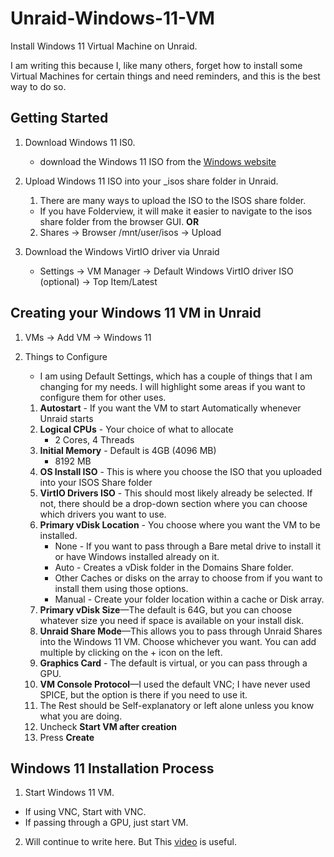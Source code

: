 # Unraid-Windows-11-VM
Install Windows 11 Virtual Machine on Unraid.  

I am writing this because I, like many others, forget how to install some Virtual Machines for certain things and need reminders, and this is the best way to do so. 

## Getting Started
1. Download Windows 11 IS0.
   - download the Windows 11 ISO from the [Windows website](https://www.microsoft.com/en-in/software-download/windows11?msockid=2e71b513fae261c01d1ba06cfbbc6035)

2. Upload Windows 11 ISO into your _isos share folder in Unraid.
   1. There are many ways to upload the ISO to the ISOS share folder.
     - If you have Folderview, it will make it easier to navigate to the isos share folder from the browser GUI.
       **OR**
    2. Shares -> Browser /mnt/user/isos -> Upload
    
3. Download the Windows VirtIO driver via Unraid
   - Settings -> VM Manager -> Default Windows VirtIO driver ISO (optional) -> Top Item/Latest
  
## Creating your Windows 11 VM in Unraid
1. VMs -> Add VM -> Windows 11
2. Things to Configure
   - I am using Default Settings, which has a couple of things that I am changing for my needs. I will highlight some areas if you want to configure them for other uses.

   1. **Autostart** - If you want the VM to start Automatically whenever Unraid starts
   2. **Logical CPUs** - Your choice of what to allocate
      - 2 Cores, 4 Threads
    3. **Initial Memory** - Default is 4GB (4096 MB)
       - 8192 MB
    4. **OS Install ISO** - This is where you choose the ISO that you uploaded into your ISOS Share folder
    5. **VirtIO Drivers ISO** - This should most likely already be selected. If not, there should be a drop-down section where you can choose which drivers you want to use.
    6. **Primary vDisk Location** - You choose where you want the VM to be installed.
       - None - If you want to pass through a Bare metal drive to install it or have Windows installed already on it.
       - Auto - Creates a vDisk folder in the Domains Share folder.
       - Other Caches or disks on the array to choose from if you want to install them using those options.
       - Manual - Create your folder location within a cache or Disk array.
    7. **Primary vDisk Size**—The default is 64G, but you can choose whatever size you need if space is available on your install disk. 
    8. **Unraid Share Mode**—This allows you to pass through Unraid Shares into the Windows 11 VM. Choose whichever you want. You can add multiple by clicking on the + icon on the left.
    9. **Graphics Card** - The default is virtual, or you can pass through a GPU.
    10.  **VM Console Protocol**—I used the default VNC; I have never used SPICE, but the option is there if you need to use it.
    11. The Rest should be Self-explanatory or left alone unless you know what you are doing.
    12. Uncheck **Start VM after creation**
    13. Press **Create**
## Windows 11 Installation Process
1. Start Windows 11 VM.
- If using VNC, Start with VNC.
- If passing through a GPU, just start VM.

2. Will continue to write here. But This [video](https://www.youtube.com/watch?v=jJAU7pqn-YY&ab_channel=BCAdventure) is useful.

